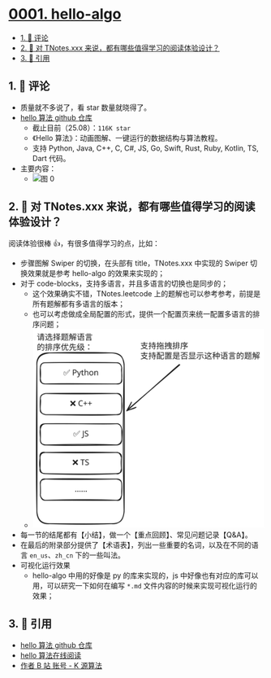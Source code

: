 # [0001. hello-algo](https://github.com/tnotesjs/TNotes.algorithms/tree/main/notes/0001.%20hello-algo)

<!-- region:toc -->

- [1. 🫧 评论](#1--评论)
- [2. 🤔 对 TNotes.xxx 来说，都有哪些值得学习的阅读体验设计？](#2--对-tnotesxxx-来说都有哪些值得学习的阅读体验设计)
- [3. 🔗 引用](#3--引用)

<!-- endregion:toc -->

## 1. 🫧 评论

- 质量就不多说了，看 star 数量就晓得了。
- [hello 算法 github 仓库][1]
  - 截止目前（25.08）：`116K star`
  - 《Hello 算法》：动画图解、一键运行的数据结构与算法教程。
  - 支持 Python, Java, C++, C, C#, JS, Go, Swift, Rust, Ruby, Kotlin, TS, Dart 代码。
- 主要内容：
  - ![图 0](https://cdn.jsdelivr.net/gh/tnotesjs/imgs@main/2025-09-11-10-11-55.png)

## 2. 🤔 对 TNotes.xxx 来说，都有哪些值得学习的阅读体验设计？

阅读体验很棒 👍，有很多值得学习的点，比如：

- 步骤图解 Swiper 的切换，在头部有 title，TNotes.xxx 中实现的 Swiper 切换效果就是参考 hello-algo 的效果来实现的；
- 对于 code-blocks，支持多语言，并且多语言的切换也是同步的；
  - 这个效果确实不错，TNotes.leetcode 上的题解也可以参考参考，前提是所有题解都有多语言的版本；
  - 也可以考虑做成全局配置的形式，提供一个配置页来统一配置多语言的排序问题；
  - ![svg](./assets/1.svg)
- 每一节的结尾都有【小结】，做一个【重点回顾】、常见问题记录【Q&A】。
- 在最后的附录部分提供了【术语表】，列出一些重要的名词，以及在不同的语言 `en_us`、`zh_cn` 下的一些叫法。
- 可视化运行效果
  - hello-algo 中用的好像是 py 的库来实现的，js 中好像也有对应的库可以用，可以研究一下如何在编写 `*.md` 文件内容的时候来实现可视化运行的效果；

## 3. 🔗 引用

- [hello 算法 github 仓库][1]
- [hello 算法在线阅读][2]
- [作者 B 站 账号 - K 源算法][3]

[1]: https://github.com/krahets/hello-algo
[2]: https://www.hello-algo.com/
[3]: https://space.bilibili.com/196980
